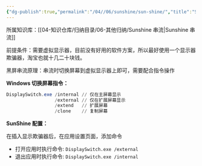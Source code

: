 ```yaml
---
{"dg-publish":true,"permalink":"/04//06/sunshine/sun-shine/","title":"SunShine 黑屏串流","tags":["串流","Sunshine"]}
---
```



所属知识库：[[04-知识仓库/归纳目录/06-其他归纳/Sunshine 串流\|Sunshine 串流]]

前提条件：需要虚拟显示器，目前没有好用的软件方案，所以最好使用一个显示器欺骗器，淘宝也就十几二十块钱。

黑屏串流原理：串流时切换屏幕到虚拟显示器上即可，需要配合指令操作

**Windows 切换屏幕指令：**

```powershell
DisplaySwitch.exe /internal // 仅在主屏幕显示 
                  /external // 仅在扩展屏幕显示
                  /extend   // 扩展屏幕
                  /clone    // 复制屏幕
```

**SunShine 配置：**

在插入显示欺骗器后，在应用设置页面，添加命令

- 打开应用时执行命令: `DisplaySwitch.exe /external`
- 退出应用时执行命令: `DisplaySwitch.exe /internal`
